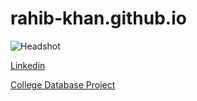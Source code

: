 # rahib-khan.github.io

![Headshot](https://github.com/Rahib-Khan/rahib-khan.github.io/blob/main/IMG_2689.heic)

[Linkedin](https://www.linkedin.com/in/rahib-khandaker/)


[College Database Project](https://github.com/Rahib-Khan/CS331_NG_3/tree/main)


